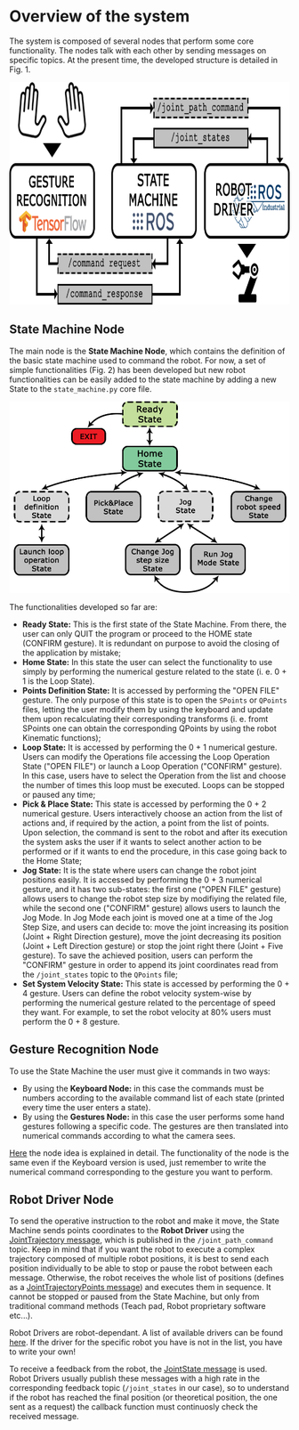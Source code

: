# Overview of the system
The system is composed of several nodes that perform some core functionality. The nodes talk with each other by sending messages on specific topics.
At the present time, the developed structure is detailed in Fig. 1.

<p align="center">
  <img height="400" src="https://github.com/Krissy93/meta-workstations-project/blob/master/images/system_overview3.png">
</p>

## State Machine Node
The main node is the **State Machine Node**, which contains the definition of the basic state machine used to command the robot.
For now, a set of simple functionalities (Fig. 2) has been developed but new robot functionalities can be easily added to the state machine by adding a new State to the `state_machine.py` core file.

<p align="center">
  <img src="https://github.com/Krissy93/meta-workstations-project/blob/master/images/statemachine2.png">
</p>

The functionalities developed so far are:
- **Ready State:** This is the first state of the State Machine. From there, the user can only QUIT the program or proceed to the HOME state (CONFIRM gesture). It is redundant on purpose to avoid the closing of the application by mistake;
- **Home State:** In this state the user can select the functionality to use simply by performing the numerical gesture related to the state (i. e. 0 + 1 is the Loop State).
- **Points Definition State:** It is accessed by performing the "OPEN FILE" gesture. The only purpose of this state is to open the `SPoints` or `QPoints` files, letting the user modify them by using the keyboard and update them upon recalculating their corresponding transforms (i. e. fromt SPoints one can obtain the corresponding QPoints by using the robot Kinematic functions);
- **Loop State:** It is accessed by performing the 0 + 1 numerical gesture. Users can modify the Operations file accessing the Loop Operation State ("OPEN FILE") or launch a Loop Operation ("CONFIRM" gesture). In this case, users have to select the Operation from the list and choose the number of times this loop must be executed. Loops can be stopped or paused any time;
- **Pick & Place State:** This state is accessed by performing the 0 + 2 numerical gesture. Users interactively choose an action from the list of actions and, if required by the action, a point from the list of points. Upon selection, the command is sent to the robot and after its execution the system asks the user if it wants to select another action to be performed or if it wants to end the procedure, in this case going back to the Home State;
- **Jog State:** It is the state where users can change the robot joint positions easily. It is accessed by performing the 0 + 3 numerical gesture, and it has two sub-states: the first one ("OPEN FILE" gesture) allows users to change the robot step size by modifiying the related file, while the second one ("CONFIRM" gesture) allows users to launch the Jog Mode. In Jog Mode each joint is moved one at a time of the Jog Step Size, and users can decide to: move the joint increasing its position (Joint + Right Direction gesture), move the joint decreasing its position (Joint + Left Direction gesture) or stop the joint right there (Joint + Five gesture). To save the achieved position, users can perform the "CONFIRM" gesture in order to append its joint coordinates read from the `/joint_states` topic to the `QPoints` file;
- **Set System Velocity State:** This state is accessed by performing the 0 + 4 gesture. Users can define the robot velocity system-wise by performing the numerical gesture related to the percentage of speed they want. For example, to set the robot velocity at 80% users must perform the 0 + 8 gesture.

## Gesture Recognition Node
To use the State Machine the user must give it commands in two ways:
- By using the **Keyboard Node:** in this case the commands must be numbers according to the available command list of each state (printed every time the user enters a state).
- By using the **Gestures Node:** in this case the user performs some hand gestures following a specific code. The gestures are then translated into numerical commands according to what the camera sees.

[Here](https://github.com/Krissy93/meta-workstations-project/blob/master/docs/Gestures%20Node.md) the node idea is explained in detail. The functionality of the node is the same even if the Keyboard version is used, just remember to write the numerical command corresponding to the gesture you want to perform.

## Robot Driver Node
To send the operative instruction to the robot and make it move, the State Machine sends points coordinates to the **Robot Driver** using the [JointTrajectory message](http://docs.ros.org/melodic/api/trajectory_msgs/html/msg/JointTrajectory.html), which is published in the `/joint_path_command` topic.
Keep in mind that if you want the robot to execute a complex trajectory composed of multiple robot positions, it is best to send each position individually to be able to stop or pause the robot between each message.
Otherwise, the robot receives the whole list of positions (defines as a [JointTrajectoryPoints message](http://docs.ros.org/melodic/api/trajectory_msgs/html/msg/JointTrajectoryPoint.html)) and executes them in sequence.
It cannot be stopped or paused from the State Machine, but only from traditional command methods (Teach pad, Robot proprietary software etc...).

Robot Drivers are robot-dependant. A list of available drivers can be found [here](http://wiki.ros.org/Industrial/supported_hardware).
If the driver for the specific robot you have is not in the list, you have to write your own!

To receive a feedback from the robot, the [JointState message](http://docs.ros.org/melodic/api/sensor_msgs/html/msg/JointState.html) is used.
Robot Drivers usually publish these messages with a high rate in the corresponding feedback topic (`/joint_states` in our case), so to understand if the robot has reached the final position (or theoretical position, the one sent as a request) the callback function must continuosly check the received message.
